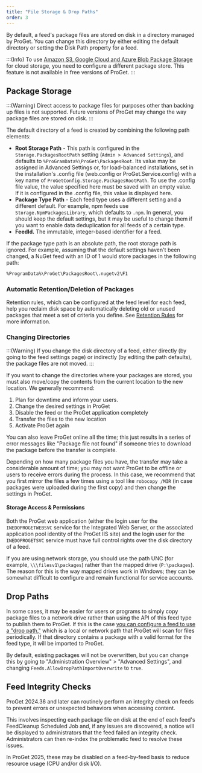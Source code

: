 ```yaml
---
title: "File Storage & Drop Paths"
order: 3
---
```


By default, a feed's package files are stored on disk in a directory managed by ProGet. You can change this directory by either editing the default directory or setting the Disk Path property for a feed.

:::(Info)
To use [Amazon S3, Google Cloud and Azure Blob Package Storage](/docs/proget/cloud-storage) for cloud storage, you need to configure a different package store. This feature is not available in free versions of ProGet.
:::

## Package Storage 

:::(Warning)
Direct access to package files for purposes other than backing up files is not supported. Future versions of ProGet may change the way package files are stored on disk.
:::

The default directory of a feed is created by combining the following path elements:

- **Root Storage Path** - This path is configured in the `Storage.PackagesRootPath` setting (`Admin > Advanced Settings`), and defaults to `%ProGramData%\ProGet\PackagesRoot`. Its value may be assigned in Advanced Settings or, for load-balanced installations, set in the installation's .config file (web.config or ProGet.Service.config) with a key name of `ProGetConfig.Storage.PackagesRootPath`. To use the .config file value, the value specified here must be saved with an empty value. If it is configured in the .config file, this value is displayed here.
- **Package Type Path** - Each feed type uses a different setting and a different default. For example, npm feeds use `Storage.NpmPackagesLibrary`, which defaults to `.npm`. In general, you should keep the default settings, but it may be useful to change them if you want to enable data deduplication for all feeds of a certain type.
- **FeedId.** The immutable, integer-based identifier for a feed.

If the package type path is an absolute path, the root storage path is ignored. For example, assuming that the default settings haven't been changed, a NuGet feed with an ID of 1 would store packages in the following path:

```bash
%ProgramData%\ProGet\PackagesRoot\.nugetv2\F1
```

###  Automatic Retention/Deletion of Packages
Retention rules, which can be configured at the feed level for each feed, help you reclaim disk space by automatically deleting old or unused packages that meet a set of criteria you define. See [Retention Rules](/docs/proget/administration/retention-rules) for more information.


### Changing Directories 

:::(Warning) 
If you change the disk directory of a feed, either directly (by going to the feed settings page) or indirectly (by editing the path defaults), the package files are not moved.
:::

If you want to change the directories where your packages are stored, you must also move/copy the contents from the current location to the new location. We generally recommend:

1. Plan for downtime and inform your users.
2. Change the desired settings in ProGet 
3. Disable the feed or the ProGet application completely 
4. Transfer the files to the new location 
5. Activate ProGet again

You can also leave ProGet online all the time; this just results in a series of error messages like "Package file not found" if someone tries to download the package before the transfer is complete.

Depending on how many package files you have, the transfer may take a considerable amount of time; you may not want ProGet to be offline or users to receive errors during the process. In this case, we recommend that you first mirror the files a few times using a tool like `robocopy /MIR` (in case packages were uploaded during the first copy) and then change the settings in ProGet.

#### Storage Access & Permissions 

Both the ProGet web application (either the login user for the `INEDOPROGETWEBSVC` service for the Integrated Web Server, or the associated application pool identity of the ProGet IIS site) and the login user for the `INEDOPROGETSVC` service must have full control rights over the disk directory of a feed.

If you are using network storage, you should use the path UNC (for example, `\\\filesv1\packages`) rather than the mapped drive (`P:\packages`). The reason for this is the way mapped drives work in Windows; they can be somewhat difficult to configure and remain functional for service accounts.

## Drop Paths

In some cases, it may be easier for users or programs to simply copy package files to a network drive rather than using the API of this feed type to publish them to ProGet. If this is the case [you can configure a feed to use a "drop path,"](/docs/proget/feeds/feed-overview/proget-bulk-import-with-droppath) which is a local or network path that ProGet will scan for files periodically. If that directory contains a package with a valid format for the feed type, it will be imported to ProGet.

By default, existing packages will not be overwritten, but you can change this by going to "Administration Overview" > "Advanced Settings", and changing `Feeds.AllowDropPathImportOverwrite` to `true`.

## Feed Integrity Checks

ProGet 2024.36 and later can routinely perform an integrity check on feeds to prevent errors or unexpected behaviors when accessing content. 

This involves inspecting each package file on disk at the end of each feed's FeedCleanup Scheduled Job and, if any issues are discovered, a notice will be displayed to administrators that the feed failed an integrity check. Administrators can then re-index the problematic feed to resolve these issues.

In ProGet 2025, these may be disabled on a feed-by-feed basis to reduce resource usage (CPU and/or disk I/O).
